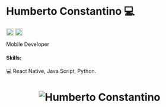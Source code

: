 # Humberto Constantino 💻

<a href="https://www.linkedin.com/in/humberto-constantino-8b6243184/" target="_blank"><img align="center" src="https://cdn.jsdelivr.net/npm/simple-icons@3.0.1/icons/linkedin.svg" alt="maykbrito" height="20" width="20" /></a>
<a href="http://instagram.com/humbertoconstantino1/" target="_blank"><img align="center" src="https://cdn.jsdelivr.net/npm/simple-icons@3.0.1/icons/instagram.svg" alt="maykbrito" height="20" width="20" /></a>

Mobile Developer

#### Skills: 

💻 React Native, Java Script, Python.

<h1 align="center">
<img alt="Humberto Constantino" src="https://github-readme-stats.codestackr.vercel.app/api?username=humbertoconstantino&show_icons=true&hide_border=true&theme=dark" />
</h1>
